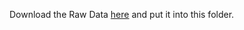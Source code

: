 Download the Raw Data [here](https://www.kaggle.com/sobhanmoosavi/us-accidents) and put it into this folder.